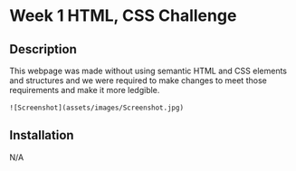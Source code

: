 # Week 1 HTML, CSS Challenge

## Description
This webpage was made without using semantic HTML and CSS elements and structures and we were required to make changes to meet those requirements and make it more ledgible.

    ![Screenshot](assets/images/Screenshot.jpg)
    

## Installation
N/A
